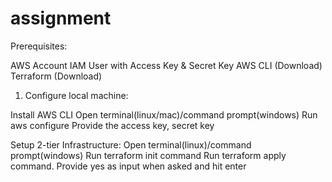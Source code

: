 # assignment

Prerequisites:

AWS Account
IAM User with Access Key & Secret Key
AWS CLI (Download)
Terraform (Download)
1. Configure local machine:

Install AWS CLI
Open terminal(linux/mac)/command prompt(windows)
Run aws configure
Provide the access key, secret key

Setup 2-tier Infrastructure:
Open terminal(linux)/command prompt(windows)
Run terraform init command
Run terraform apply command. Provide yes as input when asked and hit enter
